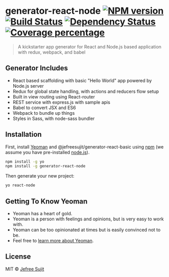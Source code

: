 # generator-react-node [![NPM version][npm-image]][npm-url] [![Build Status][travis-image]][travis-url] [![Dependency Status][daviddm-image]][daviddm-url] [![Coverage percentage][coveralls-image]][coveralls-url]
> A kickstarter app generator for React and Node.js based application with redux, webpack, and babel

## Generator Includes

 * React based scaffolding with basic "Hello World" app powered by Node.js server
 * Redux for global state handling, with actions and reducers flow setup
 * Built in view routing using React-router
 * REST service with express.js with sample apis
 * Babel to convert JSX and ES6
 * Webpack to bundle up things
 * Styles in Sass, with node-sass bundler

## Installation

First, install [Yeoman](http://yeoman.io) and @jefreesujit/generator-react-basic using [npm](https://www.npmjs.com/) (we assume you have pre-installed [node.js](https://nodejs.org/)).

```bash
npm install -g yo
npm install -g generator-react-node
```

Then generate your new project:

```bash
yo react-node
```

## Getting To Know Yeoman

 * Yeoman has a heart of gold.
 * Yeoman is a person with feelings and opinions, but is very easy to work with.
 * Yeoman can be too opinionated at times but is easily convinced not to be.
 * Feel free to [learn more about Yeoman](http://yeoman.io/).

## License

MIT © [Jefree Sujit](https://jefreesujit.github.io)


[npm-image]: https://badge.fury.io/js/generator-react-node.svg
[npm-url]: https://npmjs.org/package/@jefreesujit/generator-react-node
[travis-image]: https://travis-ci.org/jefreesujit/generator-react-node.svg?branch=master
[travis-url]: https://travis-ci.org/jefreesujit/generator-react-node
[daviddm-image]: https://david-dm.org/jefreesujit/generator-react-node.svg?theme=shields.io
[daviddm-url]: https://david-dm.org/jefreesujit/generator-react-node
[coveralls-image]: https://coveralls.io/repos/jefreesujit/generator-react-node/badge.svg
[coveralls-url]: https://coveralls.io/r/jefreesujit/generator-react-node
